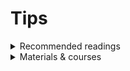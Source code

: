 # Tips

<details>
  <summary>Recommended readings</summary>
<summary>Fifty years of Landsat science and impacts</summary>

  Uncover the incredible story of Landsat's 50-year journey! Discover how this pioneering remote sensing technology has transformed our understanding of Earth and its dynamic changes.

📰 [*Check out this paper*](https://www.sciencedirect.com/science/article/pii/S0034425722003054)

<summary> Google Earth Engine: A Global Analysis and Future Trends</summary>
Are you interested in understanding the primary applications of the Google Earth Engine? 
Would you like to know which articles are most frequently cited? 
Which nations are at the forefront of utilizing this platform?

📰 [*Check out this paper*](https://www.mdpi.com/2072-4292/15/14/3675)
</details>

<details>
<summary>Materials & courses</summary>
</details>
